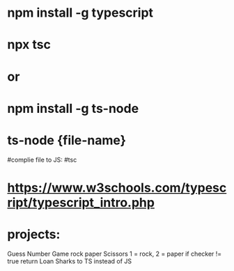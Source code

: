 # npm install -g typescript
# npx tsc
# or 
# npm install -g ts-node
# ts-node {file-name}

#complie file to JS:
#tsc <file name >

# https://www.w3schools.com/typescript/typescript_intro.php

# projects:

Guess Number Game
rock paper Scissors 1 = rock, 2 = paper
if checker != true return
Loan Sharks to TS instead of JS
